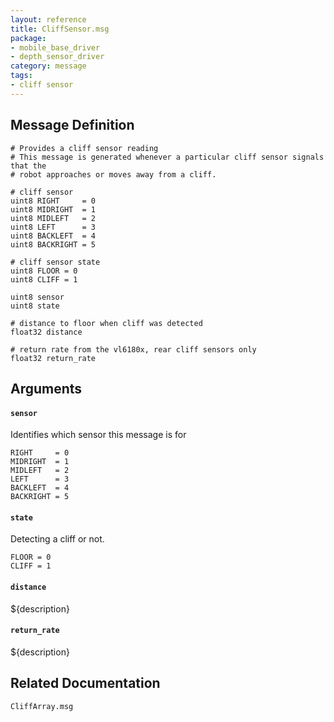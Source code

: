 ```yaml
---
layout: reference
title: CliffSensor.msg
package:
- mobile_base_driver
- depth_sensor_driver
category: message
tags: 
- cliff sensor
---
```


## Message Definition
```
# Provides a cliff sensor reading
# This message is generated whenever a particular cliff sensor signals that the
# robot approaches or moves away from a cliff.

# cliff sensor
uint8 RIGHT     = 0
uint8 MIDRIGHT  = 1
uint8 MIDLEFT   = 2
uint8 LEFT      = 3
uint8 BACKLEFT  = 4
uint8 BACKRIGHT = 5

# cliff sensor state
uint8 FLOOR = 0
uint8 CLIFF = 1

uint8 sensor
uint8 state

# distance to floor when cliff was detected
float32 distance

# return rate from the vl6180x, rear cliff sensors only
float32 return_rate
```

## Arguments
#### `sensor`
Identifies which sensor this message is for

```
RIGHT     = 0
MIDRIGHT  = 1
MIDLEFT   = 2
LEFT      = 3
BACKLEFT  = 4
BACKRIGHT = 5
```

#### `state`
Detecting a cliff or not.

```
FLOOR = 0
CLIFF = 1
```

#### `distance`
${description}

#### `return_rate`
${description}

## Related Documentation
``CliffArray.msg``  
